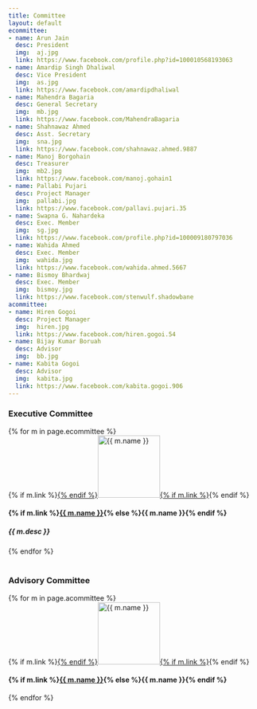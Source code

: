 ```yaml
---
title: Committee
layout: default
ecommittee:
- name: Arun Jain
  desc: President
  img:  aj.jpg
  link: https://www.facebook.com/profile.php?id=100010568193063
- name: Amardip Singh Dhaliwal
  desc: Vice President
  img:  as.jpg
  link: https://www.facebook.com/amardipdhaliwal
- name: Mahendra Bagaria
  desc: General Secretary
  img:  mb.jpg
  link: https://www.facebook.com/MahendraBagaria
- name: Shahnawaz Ahmed
  desc: Asst. Secretary
  img:  sna.jpg
  link: https://www.facebook.com/shahnawaz.ahmed.9887
- name: Manoj Borgohain
  desc: Treasurer
  img:  mb2.jpg
  link: https://www.facebook.com/manoj.gohain1
- name: Pallabi Pujari
  desc: Project Manager
  img:  pallabi.jpg
  link: https://www.facebook.com/pallavi.pujari.35
- name: Swapna G. Nahardeka
  desc: Exec. Member
  img:  sg.jpg
  link: https://www.facebook.com/profile.php?id=100009180797036
- name: Wahida Ahmed
  desc: Exec. Member
  img:  wahida.jpg
  link: https://www.facebook.com/wahida.ahmed.5667
- name: Bismoy Bhardwaj
  desc: Exec. Member
  img:  bismoy.jpg
  link: https://www.facebook.com/stenwulf.shadowbane
acommittee:
- name: Hiren Gogoi
  desc: Project Manager
  img:  hiren.jpg
  link: https://www.facebook.com/hiren.gogoi.54
- name: Bijay Kumar Boruah
  desc: Advisor
  img:  bb.jpg
- name: Kabita Gogoi
  desc: Advisor
  img:  kabita.jpg
  link: https://www.facebook.com/kabita.gogoi.906
---
```

### Executive Committee

<div class="committee">
{% for m in page.ecommittee %}
<div class="thumbnail">
{% if m.link %}<a href="{{ m.link }}">{% endif %}<img alt="{{ m.name }}" src="/files/committee/{{ m.img }}" height="125">{% if m.link %}</a>{% endif %}
<div class="caption">
<h4>{% if m.link %}<a href="{{ m.link }}">{{ m.name }}</a>{% else %}{{ m.name }}{% endif %}</h4>
<h5>{{ m.desc }}</h5>
</div>
</div>
{% endfor %}
</div>

<br/>

### Advisory Committee

<div class="committee a">
{% for m in page.acommittee %}
<div class="thumbnail">
{% if m.link %}<a href="{{ m.link }}">{% endif %}<img alt="{{ m.name }}" src="/files/committee/{{ m.img }}" height="125">{% if m.link %}</a>{% endif %}
<div class="caption">
<h4>{% if m.link %}<a href="{{ m.link }}">{{ m.name }}</a>{% else %}{{ m.name }}{% endif %}</h4>
<!-- <h5>{{ m.desc }}</h5> -->
</div>
</div>
{% endfor %}
</div>
